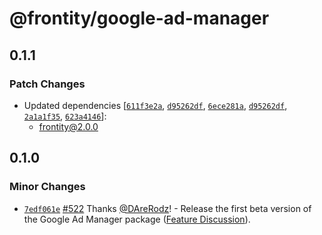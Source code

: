 # @frontity/google-ad-manager

## 0.1.1

### Patch Changes

- Updated dependencies [[`611f3e2a`](https://github.com/frontity/frontity/commit/611f3e2ac836033417e9921a44b52cdd2f07793f), [`d95262df`](https://github.com/frontity/frontity/commit/d95262df70c43afb955747473393c8440d2a3af9), [`6ece281a`](https://github.com/frontity/frontity/commit/6ece281a8a3b8cf66443123fa1f4b88734ef95c2), [`d95262df`](https://github.com/frontity/frontity/commit/d95262df70c43afb955747473393c8440d2a3af9), [`2a1a1f35`](https://github.com/frontity/frontity/commit/2a1a1f35810337a18edc96c3da06ffd492152ed8), [`623a4146`](https://github.com/frontity/frontity/commit/623a41464aab97981f3c02d16747c5b8f9111b83)]:
  - frontity@2.0.0

## 0.1.0

### Minor Changes

- [`7edf061e`](https://github.com/frontity/frontity/commit/7edf061e1611f43de11d3c872ed3d60ccb6b5300) [#522](https://github.com/frontity/frontity/pull/522) Thanks [@DAreRodz](https://github.com/DAreRodz)! - Release the first beta version of the Google Ad Manager package ([Feature Discussion](https://community.frontity.org/t/google-ad-manager/1587)).
